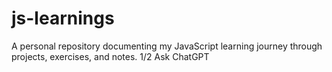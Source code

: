 # js-learnings
A personal repository documenting my JavaScript learning journey through projects, exercises, and notes.   1/2      Ask ChatGPT
